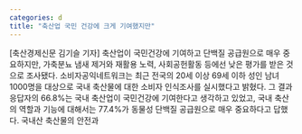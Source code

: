 ```yaml
---
categories: d
title: "축산업 국민 건강에 크게 기여했지만"
---
```

[축산경제신문 김기슬 기자] 축산업이 국민건강에 기여하고 단백질 공급원으로 매우 중요하지만, 가축분뇨 냄새 제거와 재활용 노력, 사회공헌활동 등에선 낮은 평가를 받은 것으로 조사됐다. 소비자공익네트워크는 최근 전국의 20세 이상 69세 이하 성인 남녀 1000명을 대상으로 국내 축산물에 대한 소비자 인식조사를 실시했다고 밝혔다. 그 결과 응답자의 66.8%는 국내 축산업이 국민건강에 기여한다고 생각하고 있었고, 국내 축산의 역할과 기능에 대해서는 77.4%가 동물성 단백질 공급원으로 매우 중요하다고 답했다. 국내산 축산물의 안전과